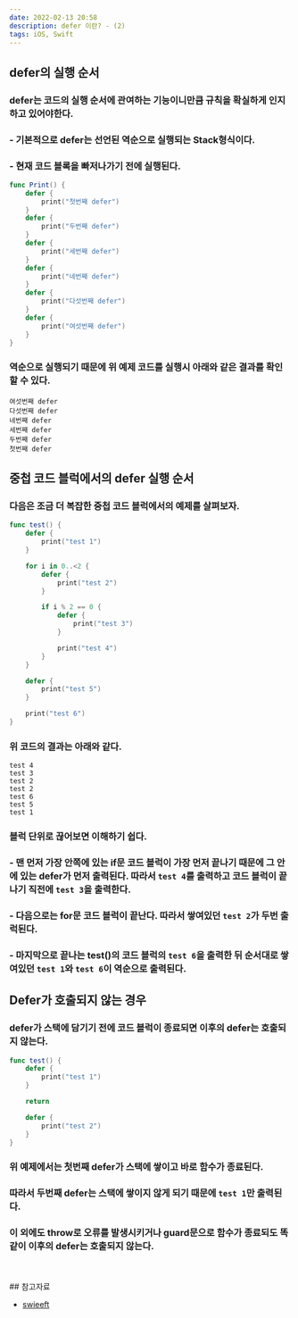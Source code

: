 ```yaml
---
date: 2022-02-13 20:58
description: defer 이란? - (2)
tags: iOS, Swift
---
```


## defer의 실행 순서
### <b class="bold">defer</b>는 코드의 실행 순서에 관여하는 기능이니만큼 규칙을 확실하게 인지하고 있어야한다.
### - 기본적으로 <b class="heavy">defer</b>는 선언된 역순으로 실행되는 <b class="heavy">Stack</b>형식이다.
### - 현재 코드 블록을 빠저나가기 전에 실행된다.

```swift
func Print() {
    defer {
        print("첫번째 defer")
    }
    defer {
        print("두번째 defer")
    }
    defer {
        print("세번째 defer")
    }
    defer {
        print("네번째 defer")
    }
    defer {
        print("다섯번째 defer")
    }
    defer {
        print("여섯번째 defer")
    }
}
```

### 역순으로 실행되기 때문에 위 예제 코드를 실행시 아래와 같은 결과를 확인할 수 있다.

```
여섯번째 defer
다섯번째 defer
네번째 defer
세번째 defer
두번째 defer
첫번째 defer
```

## 중첩 코드 블럭에서의 defer 실행 순서

### 다음은 조금 더 복잡한 중첩 코드 블럭에서의 예제를 살펴보자.

```swift
func test() {
    defer {
        print("test 1")
    }

    for i in 0..<2 {
        defer {
            print("test 2")
        }

        if i % 2 == 0 {
            defer {
                print("test 3")
            }

            print("test 4")
        }
    }

    defer {
        print("test 5")
    }

    print("test 6")
}
```

### 위 코드의 결과는 아래와 같다.

```
test 4
test 3
test 2
test 2
test 6
test 5
test 1
```

### 블럭 단위로 끊어보면 이해하기 쉽다.
### - 맨 먼저 가장 안쪽에 있는 if문 코드 블럭이 가장 먼저 끝나기 때문에 그 안에 있는 <b class="heavy">defer</b>가 먼저 출력된다. 따라서 `test 4`를 출력하고 코드 블럭이 끝나기 직전에 `test 3`을 출력한다.
### - 다음으로는 for문 코드 블럭이 끝난다. 따라서 쌓여있던 `test 2`가 두번 출럭된다.
### - 마지막으로 끝나는 test()의 코드 블럭의 `test 6`을 출력한 뒤 순서대로 쌓여있던 `test 1`와 `test 6`이 역순으로 출력된다.

## Defer가 호출되지 않는 경우

### <b class="heavy">defer</b>가 스택에 담기기 전에 코드 블럭이 종료되면 이후의 <b class="heavy">defer</b>는 호출되지 않는다.

```swift
func test() {
    defer {
        print("test 1")
    }

    return

    defer {
        print("test 2")
    }
}
```

### 위 예제에서는 첫번째 <b class="heavy">defer</b>가 스택에 쌓이고 바로 함수가 종료된다.
### 따라서 두번째 <b class="heavy">defer</b>는 스택에 쌓이지 않게 되기 때문에 `test 1`만 출력된다.
### 이 외에도 <b class="heavy">throw</b>로 오류를 발생시키거나 <b class="heavy">guard문</b>으로 함수가 종료되도 똑같이 이후의 <b class="heavy">defer</b>는 호출되지 않는다.

<br/>
<br/>
## 참고자료
<ul>
<li>
    <a href="https://swieeft.github.io/2020/02/26/defer.html">swieeft</a>
</li>
</ul>
